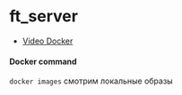 # ft_server

* [Video Docker](https://www.youtube.com/watch?v=QF4ZF857m44)

#### Docker command
`docker images` смотрим локальные образы
